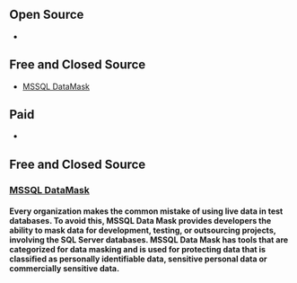 ## Open Source
*
## Free and Closed Source
* [MSSQL DataMask](#DataMask)
## Paid
*
## Free and Closed Source
### <a name ="DataMask">[MSSQL DataMask](http://www.wintestgear.com/products/MSSQLDataMask/MSSQLDataMask.html)</a>
#### Every organization makes the common mistake of using live data in test databases. To avoid this, MSSQL Data Mask provides developers the ability to mask data for development, testing, or outsourcing projects, involving the SQL Server databases. MSSQL Data Mask has tools that are categorized for data masking and is used for protecting data that is classified as personally identifiable data, sensitive personal data or commercially sensitive data.
